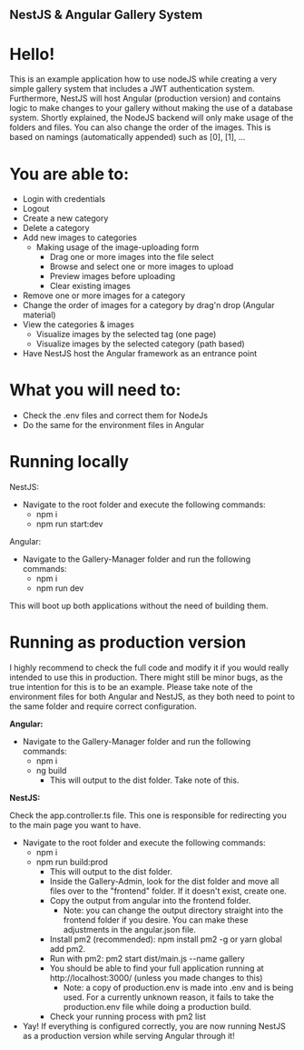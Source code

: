 ## NestJS & Angular Gallery System

# Hello!

This is an example application how to use nodeJS while creating a very simple gallery system that includes a JWT authentication system.
Furthermore, NestJS will host Angular (production version) and contains logic to make changes to your gallery without making the use of a database system.
Shortly explained, the NodeJS backend will only make usage of the folders and files. You can also change the order of the images. This is based on namings (automatically appended) such as [0], [1], ...

# You are able to:

- Login with credentials
- Logout
- Create a new category
- Delete a category
- Add new images to categories
  - Making usage of the image-uploading form
    - Drag one or more images into the file select
    - Browse and select one or more images to upload
    - Preview images before uploading
    - Clear existing images
- Remove one or more images for a category
- Change the order of images for a category by drag'n drop (Angular material)
- View the categories & images
  - Visualize images by the selected tag (one page)
  - Visualize images by the selected category (path based)
- Have NestJS host the Angular framework as an entrance point

# What you will need to:

- Check the .env files and correct them for NodeJs
- Do the same for the environment files in Angular

# Running locally

NestJS:

- Navigate to the root folder and execute the following commands:
  - npm i
  - npm run start:dev

Angular:

- Navigate to the Gallery-Manager folder and run the following commands:
  - npm i
  - npm run dev

This will boot up both applications without the need of building them.

# Running as production version

I highly recommend to check the full code and modify it if you would really intended to use this in production.
There might still be minor bugs, as the true intention for this is to be an example.
Please take note of the environment files for both Angular and NestJS, as they both need to point to the same folder and require correct configuration.

**Angular:**

- Navigate to the Gallery-Manager folder and run the following commands:
  - npm i
  - ng build
    - This will output to the dist folder. Take note of this.

**NestJS:**

Check the app.controller.ts file. This one is responsible for redirecting you to the main page you want to have.

- Navigate to the root folder and execute the following commands:
  - npm i
  - npm run build:prod
    - This will output to the dist folder.
    - Inside the Gallery-Admin, look for the dist folder and move all files over to the "frontend" folder. If it doesn't exist, create one.
    - Copy the output from angular into the frontend folder.
      - Note: you can change the output directory straight into the frontend folder if you desire. You can make these adjustments in the angular.json file.
    - Install pm2 (recommended): npm install pm2 -g or yarn global add pm2.
    - Run with pm2: pm2 start dist/main.js --name gallery
    - You should be able to find your full application running at http://localhost:3000/ (unless you made changes to this)
      - Note: a copy of production.env is made into .env and is being used. For a currently unknown reason, it fails to take the production.env file while doing a production build.
    - Check your running process with pm2 list
- Yay! If everything is configured correctly, you are now running NestJS as a production version while serving Angular through it!
